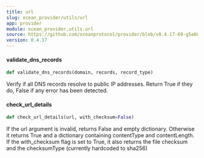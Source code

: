 ```yaml
---
title: url
slug: ocean_provider/utils/url
app: provider
module: ocean_provider.utils.url
source: https://github.com/oceanprotocol/provider/blob/v0.4.17-69-g5a60369/ocean_provider/utils/url.py
version: 0.4.17
---
```

#### validate\_dns\_records

```python
def validate_dns_records(domain, records, record_type)
```

Verify if all DNS records resolve to public IP addresses.
Return True if they do, False if any error has been detected.

#### check\_url\_details

```python
def check_url_details(url, with_checksum=False)
```

If the url argument is invalid, returns False and empty dictionary.
Otherwise it returns True and a dictionary containing contentType and
contentLength. If the with_checksum flag is set to True, it also returns
the file checksum and the checksumType (currently hardcoded to sha256)

